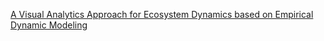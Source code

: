 [A Visual Analytics Approach for Ecosystem Dynamics based on Empirical Dynamic Modeling]("https://ieeexplore-ieee-org.ezpxy-web-p-u01.wpi.edu/document/9216532")
